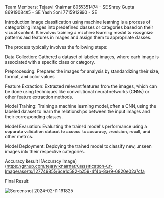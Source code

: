 Team Members:
Tejasvi Khairnar   8055351474 - SE 
Shrey Gupta   8691908405 - SE
Yash Soni   7715912990 - SE


Introduction:Image classification using machine learning is a process of categorizing images into predefined classes or categories based on their visual content. It involves training a machine learning model to recognize patterns and features in images and assign them to appropriate classes.

The process typically involves the following steps:

Data Collection: Gathered a dataset of labeled images, where each image is associated with a specific class or category.

Preprocessing: Prepared the images for analysis by standardizing their size, format, and color values. 

Feature Extraction: Extracted relevant features from the images, which can be done using techniques like convolutional neural networks (CNNs) or other feature extraction methods.

Model Training: Training a machine learning model, often a CNN, using the labeled dataset to learn the relationships between the input images and their corresponding classes.

Model Evaluation: Evaluating the trained model's performance using a separate validation dataset to assess its accuracy, precision, recall, and other metrics.

Model Deployment: Deploying the trained model to classify new, unseen images into their respective categories.


Accuracy Result
![Accuracy Image](https://github.com/tejasvikhairnar/Classification-Of-Image/assets/127749855/6ce1c582-b259-4f4b-8ae9-6820e02a7cfa


Final Result:

![Screenshot 2024-02-11 191825](https://github.com/tejasvikhairnar/Classification-Of-Image/assets/127749855/44d51aed-a4f2-4295-b9bb-9c08295bb4ce)
